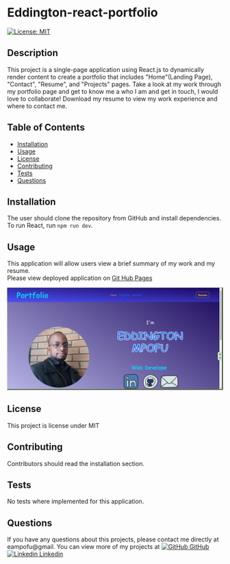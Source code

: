 # Eddington-react-portfolio

[![License: MIT](https://img.shields.io/badge/License-MIT-yellow.svg)](https://opensource.org/licenses/MIT)

## Description 
This project is a single-page application using React.js to dynamically render content to create a portfolio that includes "Home"(Landing Page), "Contact", "Resume", and "Projects" pages. Take a look at my work through my portfolio page and get to know me a who I am and get in touch, I would love to collaborate! Download my resume to view my work experience and where to contact me.

## Table of Contents
* [Installation](#installation)
* [Usage](#usage)
* [License](#license)
* [Contributing](#contributing)
* [Tests](#tests)
* [Questions](#questions)

## Installation 
The user should clone the repository from GitHub and install dependencies. To run React, run `npm run dev`. 

## Usage 
This application will allow users view a brief summary of my work and my resume.<br>
Please view deployed application on [Git Hub Pages](https://eampofu.github.io/Eddington-react-portfolio/)<br>

![screenshot](./react-portfolio/src/assets/images/screenshot.png)
## License 
This project is license under MIT

## Contributing 
Contributors should read the installation section. 

## Tests
No tests where implemented for this application. 

## Questions

If you have any questions about this projects, please contact me directly at eampofu@gmail. You can view more of my projects at [![GitHub](https://i.stack.imgur.com/tskMh.png) GitHub](https://github.com/eampofu)
&nbsp;
[![Linkedin](https://i.stack.imgur.com/gVE0j.png) Linkedin](https://www.linkedin.com/in/eampofu)

